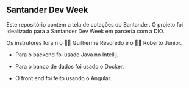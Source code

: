 ## Santander Dev Week

Este repositório contém a tela de cotações do Santander. O projeto foi idealizado para a Santander Dev Week em parceria com a DIO.

Os instrutores foram o :man_technologist: Guilherme Revoredo e o :man_technologist: Roberto Junior.

- Para o backend foi usado Java no Intellij.

- Para o banco de dados foi usado o Docker.

- O front end foi feito usando o Angular.
